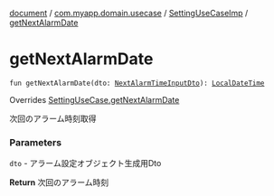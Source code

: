 [document](../../index.md) / [com.myapp.domain.usecase](../index.md) / [SettingUseCaseImp](index.md) / [getNextAlarmDate](./get-next-alarm-date.md)

# getNextAlarmDate

`fun getNextAlarmDate(dto: `[`NextAlarmTimeInputDto`](../../com.myapp.domain.dto/-next-alarm-time-input-dto/index.md)`): `[`LocalDateTime`](https://developer.android.com/reference/java/time/LocalDateTime.html)

Overrides [SettingUseCase.getNextAlarmDate](../-setting-use-case/get-next-alarm-date.md)

次回のアラーム時刻取得

### Parameters

`dto` - アラーム設定オブジェクト生成用Dto

**Return**
次回のアラーム時刻

